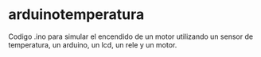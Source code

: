 # arduinotemperatura
Codigo .ino para simular el encendido de un motor utilizando un sensor de temperatura, un arduino, un lcd, un rele y un motor.
